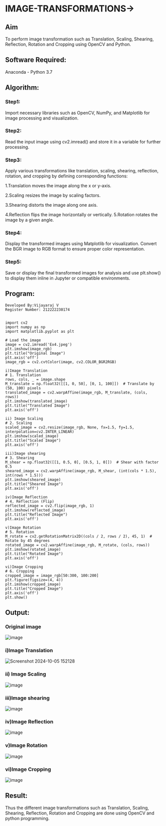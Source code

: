 # IMAGE-TRANSFORMATIONS->

## Aim
To perform image transformation such as Translation, Scaling, Shearing, Reflection, Rotation and Cropping using OpenCV and Python.

## Software Required:
Anaconda - Python 3.7

## Algorithm:
### Step1:
Import necessary libraries such as OpenCV, NumPy, and Matplotlib for image processing and visualization.

### Step2:
Read the input image using cv2.imread() and store it in a variable for further processing.

### Step3:
Apply various transformations like translation, scaling, shearing, reflection, rotation, and cropping by defining corresponding functions:

1.Translation moves the image along the x or y-axis.

2.Scaling resizes the image by scaling factors.

3.Shearing distorts the image along one axis.

4.Reflection flips the image horizontally or vertically. 5.Rotation rotates the image by a given angle.

### Step4:
Display the transformed images using Matplotlib for visualization. Convert the BGR image to RGB format to ensure proper color representation.

### Step5:
Save or display the final transformed images for analysis and use plt.show() to display them inline in Jupyter or compatible environments.
## Program:
```
Developed By:Vijayaraj V
Register Number: 212222230174
```
```

import cv2
import numpy as np
import matplotlib.pyplot as plt

# Load the image
image = cv2.imread('Ex4.jpeg')
plt.imshow(image_rgb)
plt.title("Original Image")
plt.axis('off')
image_rgb = cv2.cvtColor(image, cv2.COLOR_BGR2RGB)

i)Image Translation
# 1. Translation
rows, cols, _ = image.shape
M_translate = np.float32([[1, 0, 50], [0, 1, 100]])  # Translate by (50, 100) pixels
translated_image = cv2.warpAffine(image_rgb, M_translate, (cols, rows))
plt.imshow(translated_image)
plt.title("Translated Image")
plt.axis('off')

ii) Image Scaling
# 2. Scaling
scaled_image = cv2.resize(image_rgb, None, fx=1.5, fy=1.5, interpolation=cv2.INTER_LINEAR)
plt.imshow(scaled_image)
plt.title("Scaled Image")
plt.axis('off')

iii)Image shearing
# 3. Shearing
M_shear = np.float32([[1, 0.5, 0], [0.5, 1, 0]])  # Shear with factor 0.5
sheared_image = cv2.warpAffine(image_rgb, M_shear, (int(cols * 1.5), int(rows * 1.5)))
plt.imshow(sheared_image)
plt.title("Sheared Image")
plt.axis('off')

iv)Image Reflection
# 4. Reflection (Flip)
reflected_image = cv2.flip(image_rgb, 1)
plt.imshow(reflected_image)
plt.title("Reflected Image")
plt.axis('off')

v)Image Rotation
# 5. Rotation
M_rotate = cv2.getRotationMatrix2D((cols / 2, rows / 2), 45, 1)  # Rotate by 45 degrees
rotated_image = cv2.warpAffine(image_rgb, M_rotate, (cols, rows))
plt.imshow(rotated_image)
plt.title("Rotated Image")
plt.axis('off')

vi)Image Cropping
# 6. Cropping
cropped_image = image_rgb[50:300, 100:200]
plt.figure(figsize=(4, 4))
plt.imshow(cropped_image)
plt.title("Cropped Image")
plt.axis('off')
plt.show()

```
## Output:
### Original image

![image](https://github.com/user-attachments/assets/7b00d9e3-f1a1-4c38-b5c4-c0d157520bdd)


### i)Image Translation

![Screenshot 2024-10-05 152128](https://github.com/user-attachments/assets/15afa83c-9300-42f6-b735-cb72e9941979)

### ii) Image Scaling

![image](https://github.com/user-attachments/assets/061e57de-680d-4ce5-bdcb-21c48f3ef808)

### iii)Image shearing

![image](https://github.com/user-attachments/assets/7fe0079d-d6c2-43dc-96bc-787dbff6c04f)


### iv)Image Reflection

![image](https://github.com/user-attachments/assets/10d06854-3b26-4408-903d-333a719a406d)

### v)Image Rotation

![image](https://github.com/user-attachments/assets/2cc8c8cb-d157-4f1d-94af-850a2274a330)


### vi)Image Cropping

![image](https://github.com/user-attachments/assets/b372c152-2fb7-4d43-9406-0876f6520b71)

## Result: 
Thus the different image transformations such as Translation, Scaling, Shearing, Reflection, Rotation and Cropping are done using OpenCV and python programming.
